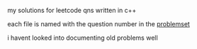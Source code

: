 my solutions for leetcode qns written in c++

each file is named with the question number in the [problemset](https://leetcode.com/problemset/)

i havent looked into documenting old problems well
